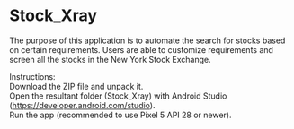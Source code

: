 # Stock_Xray

The purpose of this application is to automate the search for stocks based on certain requirements. Users are able to customize requirements and screen all the stocks
in the New York Stock Exchange.

Instructions: <br />
Download the ZIP file and unpack it.  <br />
Open the resultant folder (Stock_Xray) with Android Studio (https://developer.android.com/studio).  <br />
Run the app (recommended to use Pixel 5 API 28 or newer).

